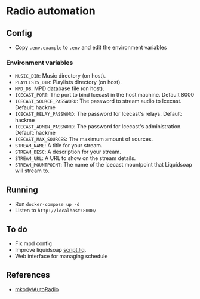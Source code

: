 # Radio automation

## Config

- Copy `.env.example` to `.env` and edit the environment variables

### Environment variables

- `MUSIC_DIR`: Music directory (on host).
- `PLAYLISTS_DIR`: Playlists directory (on host).
- `MPD_DB`: MPD database file (on host).
- `ICECAST_PORT`: The port to bind Icecast in the host machine. Default 8000
- `ICECAST_SOURCE_PASSWORD`: The password to stream audio to Icecast.  Default: hackme
- `ICECAST_RELAY_PASSWORD`: The password for Icecast's relays. Default: hackme
- `ICECAST_ADMIN_PASSWORD`: The password for Icecast's administration. Default: hackme
- `ICECAST_MAX_SOURCES`: The maximum amount of sources.
- `STREAM_NAME`: A title for your stream.
- `STREAM_DESC`: A description for your stream.
- `STREAM_URL`: A URL to show on the stream details.
- `STREAM_MOUNTPOINT`: The name of the icecast mountpoint that Liquidsoap will
  stream to.

## Running

- Run `docker-compose up -d`
- Listen to `http://localhost:8000/`

## To do

- Fix mpd config
- Improve liquidsoap [script.liq](./script.liq).
- Web interface for managing schedule

## References

- [mkody/AutoRadio](https://github.com/mkody/AutoRadio)
